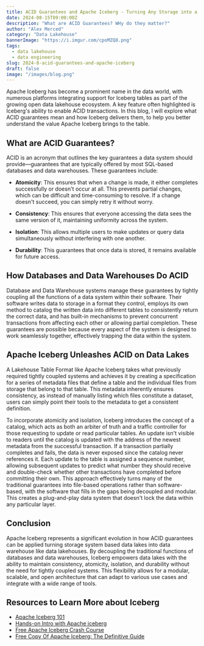 ```yaml
---
title: ACID Guarantees and Apache Iceberg - Turning Any Storage into a Data Warehouse
date: 2024-08-15T09:00:00Z
description: "What are ACID Guarantees? WHy do they matter?"
author: "Alex Merced"
category: "Data Lakehouse"
bannerImage: "https://i.imgur.com/cpoMZQ8.png"
tags:
  - data lakehouse
  - data engineering
slug: 2024-8-acid-guarantees-and-apache-iceberg
draft: false
image: "/images/blog.png"
---
```


Apache Iceberg has become a prominent name in the data world, with numerous platforms integrating support for Iceberg tables as part of the growing open data lakehouse ecosystem. A key feature often highlighted is Iceberg's ability to enable ACID transactions. In this blog, I will explore what ACID guarantees mean and how Iceberg delivers them, to help you better understand the value Apache Iceberg brings to the table.

## What are ACID Guarantees?

ACID is an acronym that outlines the key guarantees a data system should provide—guarantees that are typically offered by most SQL-based databases and data warehouses. These guarantees include:

- **Atomicity**: This ensures that when a change is made, it either completes successfully or doesn't occur at all. This prevents partial changes, which can be difficult and time-consuming to resolve. If a change doesn't succeed, you can simply retry it without worry.
  
- **Consistency**: This ensures that everyone accessing the data sees the same version of it, maintaining uniformity across the system.
  
- **Isolation**: This allows multiple users to make updates or query data simultaneously without interfering with one another.
  
- **Durability**: This guarantees that once data is stored, it remains available for future access.

## How Databases and Data Warehouses Do ACID

Database and Data Warehouse systems manage these guarantees by tightly coupling all the functions of a data system within their software. Their software writes data to storage in a format they control, employs its own method to catalog the written data into different tables to consistently return the correct data, and has built-in mechanisms to prevent concurrent transactions from affecting each other or allowing partial completion. These guarantees are possible because every aspect of the system is designed to work seamlessly together, effectively trapping the data within the system.

## Apache Iceberg Unleashes ACID on Data Lakes

A Lakehouse Table Format like Apache Iceberg takes what previously required tightly coupled systems and achieves it by creating a specification for a series of metadata files that define a table and the individual files from storage that belong to that table. This metadata inherently ensures consistency, as instead of manually listing which files constitute a dataset, users can simply point their tools to the metadata to get a consistent definition.

To incorporate atomicity and isolation, Iceberg introduces the concept of a catalog, which acts as both an arbiter of truth and a traffic controller for those requesting to update or read particular tables. An update isn't visible to readers until the catalog is updated with the address of the newest metadata from the successful transaction. If a transaction partially completes and fails, the data is never exposed since the catalog never references it. Each update to the table is assigned a sequence number, allowing subsequent updates to predict what number they should receive and double-check whether other transactions have completed before committing their own. This approach effectively turns many of the traditional guarantees into file-based operations rather than software-based, with the software that fills in the gaps being decoupled and modular. This creates a plug-and-play data system that doesn't lock the data within any particular layer.


## Conclusion

Apache Iceberg represents a significant evolution in how ACID guarantees can be applied turning storage system based data lakes into data warehouse like data lakehouses. By decoupling the traditional functions of databases and data warehouses, Iceberg empowers data lakes with the ability to maintain consistency, atomicity, isolation, and durability without the need for tightly coupled systems. This flexibility allows for a modular, scalable, and open architecture that can adapt to various use cases and integrate with a wide range of tools.

## Resources to Learn More about Iceberg

- [Apache Iceberg 101](https://www.dremio.com/lakehouse-deep-dives/apache-iceberg-101/?utm_source=alexmerced&utm_medium=external_blog&utm_campaign=iceberg-acid)
- [Hands-on Intro with Apache iceberg](https://www.dremio.com/blog/intro-to-dremio-nessie-and-apache-iceberg-on-your-laptop/?utm_source=alexmerced&utm_medium=external_blog&utm_campaign=iceberg-acid)
- [Free Apache Iceberg Crash Course](https://hello.dremio.com/webcast-an-apache-iceberg-lakehouse-crash-course-reg.html?utm_source=alexmerced&utm_medium=external_blog&utm_campaign=iceberg-acid)
- [Free Copy Of Apache Iceberg: The Definitive Guide](https://hello.dremio.com/wp-apache-iceberg-the-definitive-guide-reg.html?utm_source=alexmerced&utm_medium=external_blog&utm_campaign=iceberg-acid)
